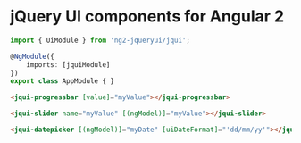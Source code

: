 # jQuery UI components for Angular 2

```typescript
import { UiModule } from 'ng2-jqueryui/jqui';

@NgModule({
    imports: [jquiModule]
})
export class AppModule { }
```

```html
<jqui-progressbar [value]="myValue"></jqui-progressbar>

<jqui-slider name="myValue" [(ngModel)]="myValue"></jqui-slider>

<jqui-datepicker [(ngModel)]="myDate" [uiDateFormat]="'dd/mm/yy'"></jqui-datepicker> 
```